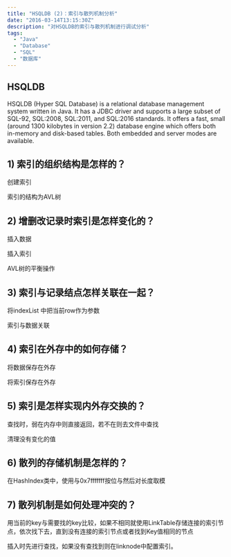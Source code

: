 ```yaml
---
title: "HSQLDB (2)：索引与散列机制分析"
date: "2016-03-14T13:15:30Z"
description: "对HSQLDB的索引与散列机制进行调试分析"
tags:
  - "Java"
  - "Database"
  - "SQL"
  - "数据库"
---
```


## HSQLDB
HSQLDB (Hyper SQL Database) is a relational database management system written in Java. It has a JDBC driver and supports a large subset of SQL-92, SQL:2008, SQL:2011, and SQL:2016 standards. It offers a fast, small (around 1300 kilobytes in version 2.2) database engine which offers both in-memory and disk-based tables. Both embedded and server modes are available.


## 1)	索引的组织结构是怎样的？

创建索引
 
索引的结构为AVL树
 

 


## 2)	增删改记录时索引是怎样变化的？

 

 
插入数据
 











插入索引
 

AVL树的平衡操作
 

## 3)	索引与记录结点怎样关联在一起？







将indexList 中把当前row作为参数
 
索引与数据关联
 

## 4)	索引在外存中的如何存储？








将数据保存在外存
 

将索引保存在外存
 



## 5)	索引是怎样实现内外存交换的？





查找时，弱在内存中则直接返回，若不在则去文件中查找
 

清理没有变化的值
 

## 6)	散列的存储机制是怎样的？


在HashIndex类中，使用与0x7fffffff按位与然后对长度取模
 

## 7)	散列机制是如何处理冲突的？

用当前的key与需要找的key比较，如果不相同就使用LinkTable存储连接的索引节点，依次找下去，直到没有连接的索引节点或者找到Key值相同的节点
 






插入时先进行查找，如果没有查找到则在linknode中配置索引。
 
